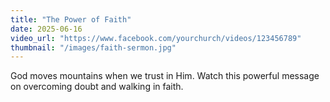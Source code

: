 ```yaml
---
title: "The Power of Faith"
date: 2025-06-16
video_url: "https://www.facebook.com/yourchurch/videos/123456789"
thumbnail: "/images/faith-sermon.jpg"
---
```


God moves mountains when we trust in Him. Watch this powerful message on overcoming doubt and walking in faith.
